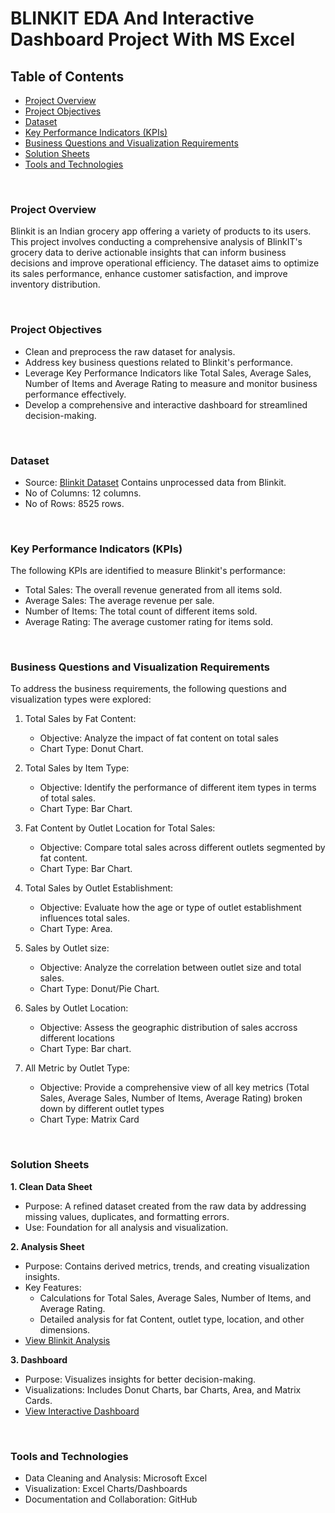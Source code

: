 # BLINKIT EDA And Interactive Dashboard Project With MS Excel

## Table of Contents

- [Project Overview](#project-overview)
- [Project Objectives](#project-objectives)
- [Dataset](#dataset)
- [Key Performance Indicators (KPIs)](#key-performance-indicators-kpis)
- [Business Questions and Visualization Requirements](#business-questions-and-visualization-requirements)
- [Solution Sheets](#solution-sheets)
- [Tools and Technologies](#tools-and-technologies)

<br>

### Project Overview

Blinkit is an Indian grocery app offering a variety of products to its users. This project involves conducting a comprehensive analysis of BlinkIT's grocery data to derive actionable insights that can inform business decisions and improve operational efficiency. The dataset aims to optimize its sales performance, enhance customer satisfaction, and improve inventory distribution.

<br>

### Project Objectives

- Clean and preprocess the raw dataset for analysis.
- Address key business questions related to Blinkit's performance.
- Leverage Key Performance Indicators like Total Sales, Average Sales, Number of Items and Average Rating to measure and monitor business performance effectively.
- Develop a comprehensive and interactive dashboard for streamlined decision-making.

<br>

### Dataset

- Source: [Blinkit Dataset](https://mega.nz/file/NtBi1SQY#Nk3tj7-uO_Q0Gu7s7yVpbT06gAKrISAxeCWpjTe2Mnc) Contains unprocessed data from Blinkit.
- No of Columns: 12 columns.
- No of Rows: 8525 rows.

<br>

### Key Performance Indicators (KPIs)
The following KPIs are identified to measure Blinkit's performance:

- Total Sales: The overall revenue generated from all items sold.
- Average Sales: The average revenue per sale.
- Number of Items: The total count of different items sold.
- Average Rating: The average customer rating for items sold.

<br> 

### Business Questions and Visualization Requirements
To address the business requirements, the following questions and visualization types were explored:
	
1. Total Sales by Fat Content:		
	- Objective: Analyze the impact of fat content on total sales	
	- Chart Type: Donut Chart.	
		
2. Total Sales by Item Type:		
	- Objective: Identify the performance of different item types in terms of total sales.	
	- Chart Type: Bar Chart.	
		
3. Fat Content by Outlet Location for Total Sales:		
	- Objective: Compare total sales across different outlets segmented by fat content.	
	- Chart Type: Bar Chart.	
		
4. Total Sales by Outlet Establishment:		
	- Objective: Evaluate how the age or type of outlet establishment influences total sales.	
	- Chart Type: Area.	
		
5. Sales by Outlet size:		
	- Objective: Analyze the correlation between outlet size and total sales.	
	- Chart Type: Donut/Pie Chart.	
		
6. Sales by Outlet Location:		
	- Objective: Assess the geographic distribution of sales accross different locations	
	- Chart Type: Bar chart.	
		
7. All Metric by Outlet Type:		
	- Objective: Provide a comprehensive view of all key metrics (Total Sales, Average Sales, Number of Items, Average Rating) broken down by different outlet types	
	- Chart Type: Matrix Card


<br>

### Solution Sheets
**1. Clean Data Sheet**
- Purpose: A refined dataset created from the raw data by addressing missing values, duplicates, and formatting errors.
- Use: Foundation for all analysis and visualization.

**2. Analysis Sheet**
- Purpose: Contains derived metrics, trends, and creating visualization insights.
- Key Features:
  - Calculations for Total Sales, Average Sales, Number of Items, and Average Rating.
  - Detailed analysis for fat Content, outlet type, location, and other dimensions.
- [View Blinkit Analysis](https://mega.nz/file/skRVmJSK#_e4xtTj8KFrs0ji-WumNdCZP25FMuvZvHuhsM5L8F30) 

**3. Dashboard**
- Purpose: Visualizes insights for better decision-making.
- Visualizations: Includes Donut Charts, bar Charts, Area, and Matrix Cards.
- [View Interactive Dashboard](https://mega.nz/file/A4AjUT5S#r93LsXtokzrWfsIs30sSJFs_Dcrf6ZScBXoevb4bv7o)

<br>

### Tools and Technologies
- Data Cleaning and Analysis: Microsoft Excel
- Visualization: Excel Charts/Dashboards
- Documentation and Collaboration: GitHub

<br>

